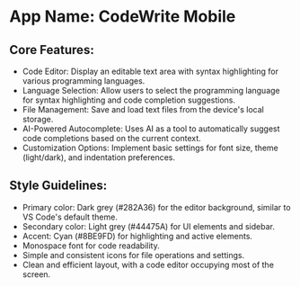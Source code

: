 # **App Name**: CodeWrite Mobile

## Core Features:

- Code Editor: Display an editable text area with syntax highlighting for various programming languages.
- Language Selection: Allow users to select the programming language for syntax highlighting and code completion suggestions.
- File Management: Save and load text files from the device's local storage.
- AI-Powered Autocomplete: Uses AI as a tool to automatically suggest code completions based on the current context.
- Customization Options: Implement basic settings for font size, theme (light/dark), and indentation preferences.

## Style Guidelines:

- Primary color: Dark grey (#282A36) for the editor background, similar to VS Code's default theme.
- Secondary color: Light grey (#44475A) for UI elements and sidebar.
- Accent: Cyan (#8BE9FD) for highlighting and active elements.
- Monospace font for code readability.
- Simple and consistent icons for file operations and settings.
- Clean and efficient layout, with a code editor occupying most of the screen.